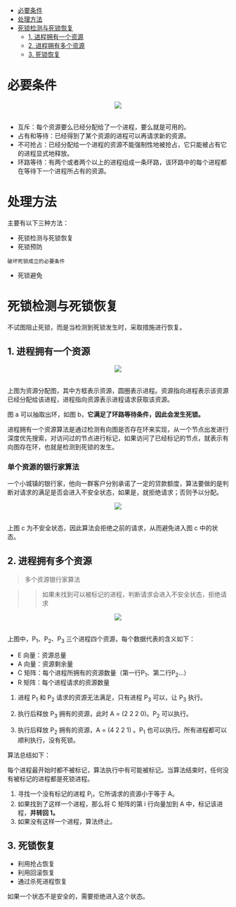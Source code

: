 <!-- GFM-TOC -->
* [必要条件](#必要条件)
* [处理方法](#处理方法)
* [死锁检测与死锁恢复](#死锁检测与死锁恢复)
    * [1. 进程拥有一个资源](#1-进程拥有一个资源)
    * [2. 进程拥有多个资源](#2-进程拥有多个资源)
    * [3. 死锁恢复](#3-死锁恢复)
<!-- GFM-TOC -->


# 必要条件

<div align="center"> <img src="pics/c037c901-7eae-4e31-a1e4-9d41329e5c3e.png"/> </div><br>

- 互斥：每个资源要么已经分配给了一个进程，要么就是可用的。
- 占有和等待：已经得到了某个资源的进程可以再请求新的资源。
- 不可抢占：已经分配给一个进程的资源不能强制性地被抢占，它只能被占有它的进程显式地释放。
- 环路等待：有两个或者两个以上的进程组成一条环路，该环路中的每个进程都在等待下一个进程所占有的资源。

# 处理方法

主要有以下三种方法：

- 死锁检测与死锁恢复
- 死锁预防

```
破坏死锁成立的必要条件
```

- 死锁避免

# 死锁检测与死锁恢复

不试图阻止死锁，而是当检测到死锁发生时，采取措施进行恢复。

## 1. 进程拥有一个资源

<div align="center"> <img src="pics/b1fa0453-a4b0-4eae-a352-48acca8fff74.png"/> </div><br>

上图为资源分配图，其中方框表示资源，圆圈表示进程。资源指向进程表示该资源已经分配给该进程，进程指向资源表示进程请求获取该资源。

图 a 可以抽取出环，如图 b，**它满足了环路等待条件，因此会发生死锁。**

进程拥有一个资源算法是通过检测有向图是否存在环来实现，从一个节点出发进行深度优先搜索，对访问过的节点进行标记，如果访问了已经标记的节点，就表示有向图存在环，也就是检测到死锁的发生。

### 单个资源的银行家算法

一个小城镇的银行家，他向一群客户分别承诺了一定的贷款额度，算法要做的是判断对请求的满足是否会进入不安全状态，如果是，就拒绝请求；否则予以分配。

<div align="center"> <img src="pics/d160ec2e-cfe2-4640-bda7-62f53e58b8c0.png"/> </div><br>

上图 c 为不安全状态，因此算法会拒绝之前的请求，从而避免进入图 c 中的状态。

## 2. 进程拥有多个资源

> 多个资源银行家算法

> > 如果未找到可以被标记的进程，判断请求会进入不安全状态，拒绝请求

<div align="center"> <img src="pics/e1eda3d5-5ec8-4708-8e25-1a04c5e11f48.png"/> </div><br>

上图中，P<sub>1</sub>、P<sub>2</sub>、P<sub>3</sub> 三个进程四个资源，每个数据代表的含义如下：

- E 向量：资源总量
- A 向量：资源剩余量
- C 矩阵：每个进程所拥有的资源数量（第一行P<sub>1</sub>、第二行P<sub>2</sub>...）
- R 矩阵：每个进程请求的资源数量

1. 进程 P<sub>1</sub> 和 P<sub>2</sub> 请求的资源无法满足，只有进程 P<sub>3</sub> 可以，让 P<sub>3</sub> 执行。

2. 执行后释放 P<sub>3</sub> 拥有的资源，此时 A = (2 2 2 0)。P<sub>2</sub> 可以执行。
3. 执行后释放 P<sub>2</sub> 拥有的资源，A = (4 2 2 1) 。P<sub>1</sub> 也可以执行。所有进程都可以顺利执行，没有死锁。

算法总结如下：

每个进程最开始时都不被标记，算法执行中有可能被标记。当算法结束时，任何没有被标记的进程都是死锁进程。

1. 寻找一个没有标记的进程 P<sub>i</sub>，它所请求的资源小于等于 A。
2. 如果找到了这样一个进程，那么将 C 矩阵的第 i 行向量加到 A 中，标记该进程，**并转回 1。**
3. 如果没有这样一个进程，算法终止。

## 3. 死锁恢复

- 利用抢占恢复
- 利用回滚恢复
- 通过杀死进程恢复

如果一个状态不是安全的，需要拒绝进入这个状态。

